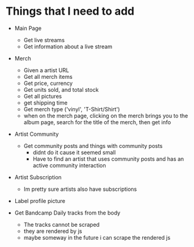 # Things that I need to add

- Main Page
    - Get live streams
    - Get information about a live stream

- Merch
    - Given a artist URL
    - Get all merch items
    - Get price, currency
    - Get units sold, and total stock
    - Get all pictures
    - get shipping time
    - Get merch type ('vinyl', 'T-Shirt/Shirt')
    - when on the merch page, clicking on the merch brings you to the album page, search for the title of the merch, then get info
- Artist Community
    - Get community posts and things with community posts
        - didnt do it cause it seemed small
        - Have to find an artist that uses community posts and has an active community interaction
- Artist Subscription
    - Im pretty sure artists also have subscriptions
- Label profile picture
- Get Bandcamp Daily tracks from the body
    - The tracks cannot be scraped
    - they are rendered by js
    - maybe someway in the future i can scrape the rendered js